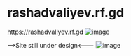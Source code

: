# rashadvaliyev.rf.gd
https://rashadvaliyev.rf.gd
![image](https://user-images.githubusercontent.com/101444690/195996242-c67afd35-b6cf-418d-9b5b-3275796d3f33.png)

-->Site still under design<---
![image](https://user-images.githubusercontent.com/101444690/195996304-85dcff8e-3c42-46b8-bb2d-953c24c31d5b.png)
